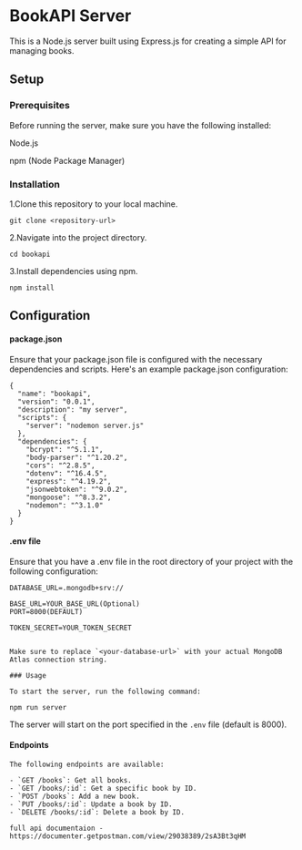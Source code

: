 # BookAPI Server

This is a Node.js server built using Express.js for creating a simple API for managing books.

## Setup

### Prerequisites

Before running the server, make sure you have the following installed:

Node.js

npm (Node Package Manager)

### Installation

1.Clone this repository to your local machine.

```
git clone <repository-url>
```

2.Navigate into the project directory.

```
cd bookapi
```

3.Install dependencies using npm.

```
npm install
```

## Configuration

#### package.json

Ensure that your package.json file is configured with the necessary dependencies and scripts. Here's an example package.json configuration:

```
{
  "name": "bookapi",
  "version": "0.0.1",
  "description": "my server",
  "scripts": {
    "server": "nodemon server.js"
  },
  "dependencies": {
    "bcrypt": "^5.1.1",
    "body-parser": "^1.20.2",
    "cors": "^2.8.5",
    "dotenv": "^16.4.5",
    "express": "^4.19.2",
    "jsonwebtoken": "^9.0.2",
    "mongoose": "^8.3.2",
    "nodemon": "^3.1.0"
  }
}

```

#### .env file

Ensure that you have a .env file in the root directory of your project with the following configuration:

```
DATABASE_URL=.mongodb+srv://

BASE_URL=YOUR_BASE_URL(Optional)
PORT=8000(DEFAULT)

TOKEN_SECRET=YOUR_TOKEN_SECRET
```

```

Make sure to replace `<your-database-url>` with your actual MongoDB Atlas connection string.

### Usage

To start the server, run the following command:

npm run server
```

The server will start on the port specified in the `.env` file (default is 8000).

#### Endpoints

```
The following endpoints are available:

- `GET /books`: Get all books.
- `GET /books/:id`: Get a specific book by ID.
- `POST /books`: Add a new book.
- `PUT /books/:id`: Update a book by ID.
- `DELETE /books/:id`: Delete a book by ID.

full api documentaion - https://documenter.getpostman.com/view/29038389/2sA3Bt3qHM
```
